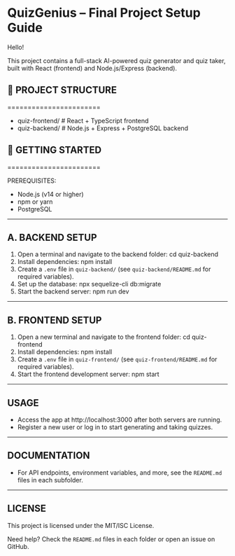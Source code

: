 # QuizGenius – Final Project Setup Guide

Hello!

This project contains a full-stack AI-powered quiz generator and quiz taker, built with React (frontend) and Node.js/Express (backend).


## 📁 PROJECT STRUCTURE
=======================
- quiz-frontend/   # React + TypeScript frontend
- quiz-backend/    # Node.js + Express + PostgreSQL backend


## 🚀 GETTING STARTED
=======================

PREREQUISITES:
- Node.js (v14 or higher)
- npm or yarn
- PostgreSQL

-----------------------
A. BACKEND SETUP
-----------------------
1. Open a terminal and navigate to the backend folder:
   cd quiz-backend
2. Install dependencies:
   npm install
3. Create a `.env` file in `quiz-backend/` (see `quiz-backend/README.md` for required variables).
4. Set up the database:
   npx sequelize-cli db:migrate
5. Start the backend server:
   npm run dev

-----------------------
B. FRONTEND SETUP
-----------------------
1. Open a new terminal and navigate to the frontend folder:
   cd quiz-frontend
2. Install dependencies:
   npm install
3. Create a `.env` file in `quiz-frontend/` (see `quiz-frontend/README.md` for required variables).
4. Start the frontend development server:
   npm start

-----------------------
USAGE
-----------------------
- Access the app at http://localhost:3000 after both servers are running.
- Register a new user or log in to start generating and taking quizzes.

-----------------------
DOCUMENTATION
-----------------------
- For API endpoints, environment variables, and more, see the `README.md` files in each subfolder.

-----------------------
LICENSE
-----------------------
This project is licensed under the MIT/ISC License.

Need help? Check the `README.md` files in each folder or open an issue on GitHub.

